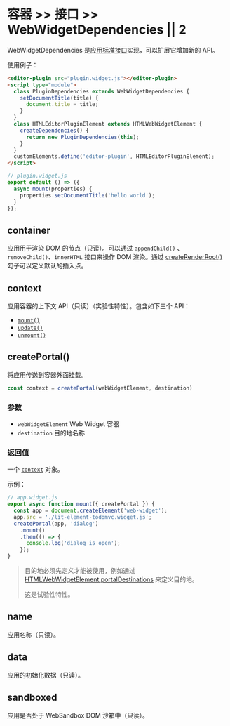 # 容器 >> 接口 >> WebWidgetDependencies || 2

WebWidgetDependencies 是[应用标准接口](../../application/interface.md)实现，可以扩展它增加新的 API。

使用例子：

```html
<editor-plugin src="plugin.widget.js"></editor-plugin>
<script type="module">
  class PluginDependencies extends WebWidgetDependencies {
    setDocumentTitle(title) {
      document.title = title;
    }
  }
  class HTMLEditorPluginElement extends HTMLWebWidgetElement {
    createDependencies() {
      return new PluginDependencies(this);
    }
  }
  customElements.define('editor-plugin', HTMLEditorPluginElement);
</script>
```

```js
// plugin.widget.js
export default () => ({
  async mount(properties) {
    properties.setDocumentTitle('hello world');
  }
});
```

## container

应用用于渲染 DOM 的节点（只读）。可以通过 `appendChild()` 、`removeChild()`、`innerHTML` 接口来操作 DOM 渲染。通过 [createRenderRoot()](./html-web-widget-element.md#createrenderroot) 勾子可以定义默认的插入点。

## context

应用容器的上下文 API（只读）（实验性特性）。包含如下三个 API：

* [`mount()`](./html-web-widget-element.md#mount)
* [`update()`](./html-web-widget-element.md#update)
* [`unmount()`](./html-web-widget-element.md#unmount)

## createPortal()

将应用传送到容器外面挂载。

```js
const context = createPortal(webWidgetElement, destination)
```

### 参数

* `webWidgetElement` Web Widget 容器
* `destination` 目的地名称

### 返回值

一个 [`context`](#context) 对象。

示例：

```js
// app.widget.js
export async function mount({ createPortal }) {
  const app = document.createElement('web-widget');
  app.src = './lit-element-todomvc.widget.js';
  createPortal(app, 'dialog')
    .mount()
    .then(() => {
      console.log('dialog is open');
    });
}
```

> 目的地必须先定义才能被使用，例如通过 [HTMLWebWidgetElement.portalDestinations](./html-web-widget-element.md#portaldestinations) 来定义目的地。
>
> 这是试验性特性。

## name

应用名称（只读）。

## data

应用的初始化数据（只读）。

## sandboxed

应用是否处于 WebSandbox DOM 沙箱中（只读）。
